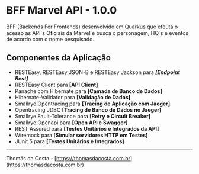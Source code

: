 # BFF Marvel API - 1.0.0

BFF (Backends For Frontends) desenvolvido em Quarkus que efeuta o acesso as API´s Oficiais da Marvel e busca o personagem, HQ´s e eventos de acordo com o nome pesquisado.

## Componentes da Aplicação

- RESTEasy, RESTEasy JSON-B e RESTEasy Jackson para ***[Endpoint Rest]***
- RESTEasy Client para **[API Client]**
- Panache com Hibernate para **[Camada de Banco de Dados]**
- Hibernate-Validator para **[Validação de Dados]**
- Smallrye Opentracing para **[Tracing de Aplicação com Jaeger]**
- Opentracing JDBC **[Tracing de Banco de Dados no Jaeger]**
- Smallrye Fault-Tolerance para **[Retry e Circuit Breaker]**
- Smallrye Openapi para **[Open API e Swagger]**
- REST Assured para **[Testes Unitários e Integrados da API]**
- Wiremock para **[Simular servidores HTTP em Testes]**
- JUnit 5 para **[Testes Unitários e Integrados]** 

---
Thomás da Costa - [https://thomasdacosta.com.br](https://thomasdacosta.com.br)
